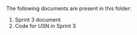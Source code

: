 The following documents are present in this folder:
  1. Sprint 3 document
  2. Code for USN in Sprint 3
